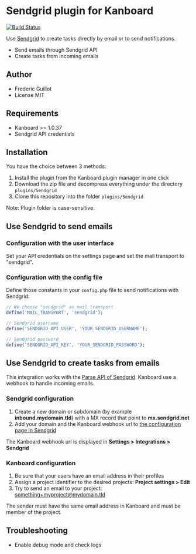 Sendgrid plugin for Kanboard
============================

[![Build Status](https://travis-ci.org/kanboard/plugin-sendgrid.svg?branch=master)](https://travis-ci.org/kanboard/plugin-sendgrid)

Use [Sendgrid](https://sendgrid.com/) to create tasks directly by email or to send notifications.

- Send emails through Sendgrid API
- Create tasks from incoming emails

Author
------

- Frederic Guillot
- License MIT

Requirements
------------

- Kanboard >= 1.0.37
- Sendgrid API credentials

Installation
------------

You have the choice between 3 methods:

1. Install the plugin from the Kanboard plugin manager in one click
2. Download the zip file and decompress everything under the directory `plugins/Sendgrid`
3. Clone this repository into the folder `plugins/Sendgrid`

Note: Plugin folder is case-sensitive.

Use Sendgrid to send emails
---------------------------

### Configuration with the user interface

Set your API credentials on the settings page and set the mail transport to "sendgrid".

### Configuration with the config file

Define those constants in your `config.php` file to send notifications with Sendgrid:

```php
// We choose "sendgrid" as mail transport
define('MAIL_TRANSPORT', 'sendgrid');

// Sendgrid username
define('SENDGRID_API_USER', 'YOUR_SENDGRID_USERNAME');

// Sendgrid password
define('SENDGRID_API_KEY', 'YOUR_SENDGRID_PASSWORD');
```

Use Sendgrid to create tasks from emails
----------------------------------------

This integration works with the [Parse API of Sendgrid](https://sendgrid.com/docs/API_Reference/Webhooks/parse.html).
Kanboard use a webhook to handle incoming emails.

### Sendgrid configuration

1. Create a new domain or subdomain (by example **inbound.mydomain.tld**) with a MX record that point to **mx.sendgrid.net**
2. Add your domain and the Kanboard webhook url to [the configuration page in Sendgrid](https://sendgrid.com/developer/reply)

The Kanboard webhook url is displayed in **Settings > Integrations > Sendgrid**

### Kanboard configuration

1. Be sure that your users have an email address in their profiles
2. Assign a project identifier to the desired projects: **Project settings > Edit**
3. Try to send an email to your project: something+myproject@mydomain.tld

The sender must have the same email address in Kanboard and must be member of the project.

Troubleshooting
---------------

- Enable debug mode and check logs
